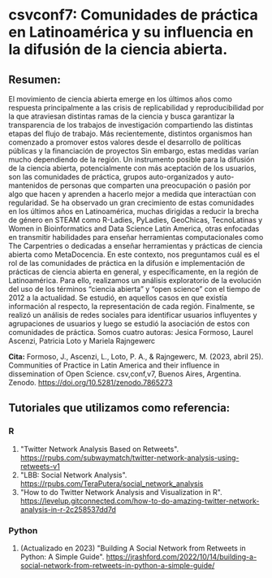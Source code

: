 # csvconf7: Comunidades de práctica en Latinoamérica y su influencia en la difusión de la ciencia abierta.

## Resumen:

El movimiento de ciencia abierta emerge en los últimos años como respuesta principalmente a las crisis de replicabilidad y reproducibilidad por la que atraviesan distintas ramas de la ciencia y busca garantizar la transparencia de los trabajos de investigación compartiendo las distintas etapas del flujo de trabajo. Más recientemente, distintos organismos han comenzado a promover estos valores desde el desarrollo de políticas públicas y la financiación de proyectos Sin embargo, estas medidas varían mucho dependiendo de la región. Un instrumento posible para la difusión de la ciencia abierta, potencialmente con más aceptación de los usuarios, son las comunidades de práctica, grupos auto-organizados y auto-mantenidos de personas que comparten una preocupación o pasión por algo que hacen y aprenden a hacerlo mejor a medida que interactúan con regularidad. Se ha observado un gran crecimiento de estas comunidades en los últimos años en Latinoamérica, muchas dirigidas a reducir la brecha de género en STEAM como R-Ladies, PyLadies, GeoChicas, TecnoLatinas y Women in Bioinformatics and Data Science Latin America, otras enfocadas en transmitir habilidades para enseñar herramientas computacionales como The Carpentries o dedicadas a enseñar herramientas y prácticas de ciencia abierta como MetaDocencia. En este contexto, nos preguntamos cuál es el rol de las comunidades de práctica en la difusión e implementación de prácticas de ciencia abierta en general, y específicamente, en la región de Latinoamérica. Para ello, realizamos un análisis exploratorio de la evolución del uso de los términos “ciencia abierta” y “open science” con el tiempo de 2012 a la actualidad. Se estudió, en aquellos casos en que existía información al respecto, la representación de cada región. Finalmente, se realizó un análisis de redes sociales para identificar usuarios influyentes y agrupaciones de usuarios y luego se estudió la asociación de estos con comunidades de práctica. Somos cuatro autoras: Jesica Formoso, Laurel Ascenzi, Patricia Loto y Mariela Rajngewerc

**Cita:** Formoso, J., Ascenzi, L., Loto, P. A., & Rajngewerc, M. (2023, abril 25). Communities of Practice in Latin America and their influence in dissemination of Open Science. csv,conf,v7, Buenos Aires, Argentina. Zenodo. https://doi.org/10.5281/zenodo.7865273
     

## Tutoriales que utilizamos como referencia:

### R

1. "Twitter Network Analysis Based on Retweets". https://rpubs.com/subwaymatch/twitter-network-analysis-using-retweets-v1
2. "LBB: Social Network Analysis". https://rpubs.com/TeraPutera/social_network_analysis
3. "How to do Twitter Network Analysis and Visualization in R". https://levelup.gitconnected.com/how-to-do-amazing-twitter-network-analysis-in-r-2c258537dd7d

### Python

1. (Actualizado en 2023) "Building A Social Network from Retweets in Python: A Simple Guide". https://jrashford.com/2022/10/14/building-a-social-network-from-retweets-in-python-a-simple-guide/
